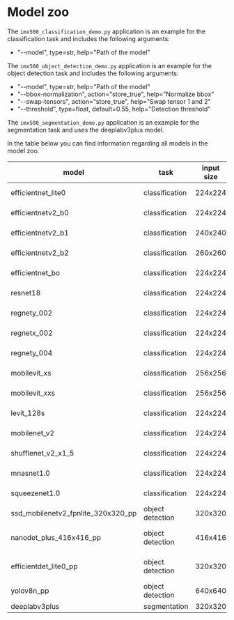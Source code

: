 # Model zoo

The `imx500_classification_demo.py` application is an example for the classification task and includes the following arguments:

- "--model", type=str, help="Path of the model"

The `imx500_object_detection_demo.py` application is an example for the object detection task and includes the following arguments:

- "--model", type=str, help="Path of the model"
- "--bbox-normalization", action="store_true", help="Normalize bbox"
- "--swap-tensors", action="store_true", help="Swap tensor 1 and 2"
- "--threshold", type=float, default=0.55, help="Detection threshold"

The `imx500_segmentation_demo.py` application is an example for the segmentation task and uses the deeplabv3plus model.


In the table below you can find information regarding all models in the model zoo.

| model                              | task                 |input size | script call              |
|------------------------------------|----------------------|-----------|--------------------------|
| efficientnet_lite0                 | classification       | 224x224   | imx500_classification_demo.py --model networks/imx500_network_efficientnet_lite0.fpk
| efficientnetv2_b0                  | classification       | 224x224   | imx500_classification_demo.py --model networks/imx500_network_efficientnetv2_b0.fpk
| efficientnetv2_b1                  | classification       | 240x240   | imx500_classification_demo.py --model networks/imx500_network_efficientnetv2_b1.fpk
| efficientnetv2_b2                  | classification       | 260x260   | imx500_classification_demo.py --model networks/imx500_network_efficientnetv2_b2.fpk
| efficientnet_bo                    | classification       | 224x224   | imx500_classification_demo.py --model networks/imx500_network_efficientnet_bo.fpk
| resnet18                           | classification       | 224x224   | imx500_classification_demo.py --model networks/imx500_network_resnet18.fpk
| regnety_002                        | classification       | 224x224   | imx500_classification_demo.py --model networks/imx500_network_regnety_002.fpk
| regnetx_002                        | classification       | 224x224   | imx500_classification_demo.py --model networks/imx500_network_regnetx_002.fpk
| regnety_004                        | classification       | 224x224   | imx500_classification_demo.py --model networks/imx500_network_regnety_004.fpk
| mobilevit_xs                       | classification       | 256x256   | imx500_classification_demo.py --model networks/imx500_network_mobilevit_xs.fpk
| mobilevit_xxs                      | classification       | 256x256   | imx500_classification_demo.py --model networks/imx500_network_mobilevit_xxs.fpk
| levit_128s                         | classification       | 224x224   | imx500_classification_demo.py --model networks/imx500_network_levit_128s.fpk
| mobilenet_v2                       | classification       | 224x224   | imx500_classification_demo.py --model networks/imx500_network_mobilenet_v2.fpk
| shufflenet_v2_x1_5                 | classification       | 224x224   | imx500_classification_demo.py --model networks/imx500_network_shufflenet_v2_x1_5.fpk
| mnasnet1.0                         | classification       | 224x224   | imx500_classification_demo.py --model networks/imx500_network_mnasnet1.0.fpk
| squeezenet1.0                      | classification       | 224x224   | imx500_classification_demo.py --model networks/imx500_network_squeezenet1.0.fpk
| ssd_mobilenetv2_fpnlite_320x320_pp | object detection     | 320x320   | imx500_object_detection_demo.py --model networks/imx500_network_ssd_mobilenetv2_fpnlite_320x320_pp.fpk
| nanodet_plus_416x416_pp            | object detection     | 416x416   | imx500_object_detection_demo.py --model networks/imx500_network_nanodet_plus_416x416_pp.fpk --ignore-dash-labels
| efficientdet_lite0_pp              | object detection     | 320x320   | imx500_object_detection_demo.py --model networks/imx500_network_efficientdet_lite0_pp.fpk --bbox-normalization
| yolov8n_pp                         | object detection     | 640x640   | imx500_object_detection_demo.py --model networks/imx500_network_yolov8n_pp.fpk --ignore-dash-labels
| deeplabv3plus                      | segmentation         | 320x320   | imx500_segmentation_demo.py
